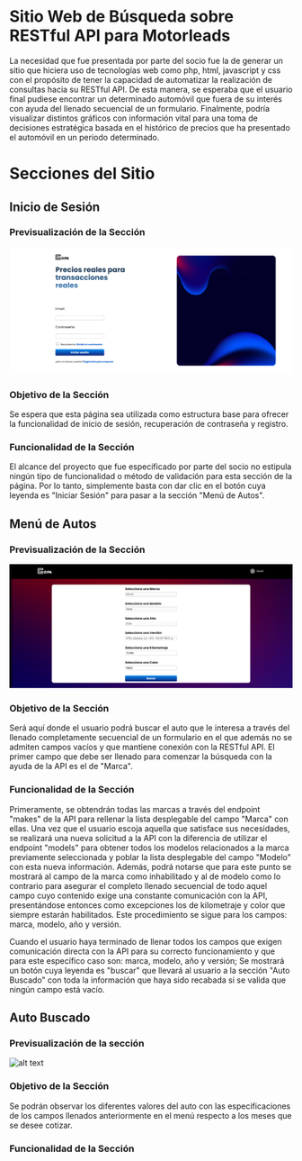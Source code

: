 # Sitio Web de Búsqueda sobre RESTful API para Motorleads
La necesidad que fue presentada por parte del socio fue la de generar un sitio que hiciera uso de tecnologías web como php, html, javascript y css con el propósito de tener la capacidad de automatizar la realización de consultas hacia su RESTful API. De esta manera, se esperaba que el usuario final pudiese encontrar un determinado automóvil que fuera de su interés con ayuda del llenado secuencial de un formulario. Finalmente, podría visualizar distintos gráficos con información vital para una toma de decisiones estratégica basada en el histórico de precios que ha presentado el automóvil en un periodo determinado.

# Secciones del Sitio
## Inicio de Sesión
### Previsualización de la Sección
![alt text](https://github.com/RetoMotorLeads2024/RetoMotorLeads2024/blob/main/InicioSesion.png)

### Objetivo de la Sección
Se espera que esta página sea utilizada como estructura base para ofrecer la funcionalidad de inicio de sesión, recuperación de contraseña y registro.

### Funcionalidad de la Sección
El alcance del proyecto que fue especificado por parte del socio no estipula ningún tipo de funcionalidad o método de validación para esta sección de la página. Por lo tanto, simplemente basta con dar clic en el botón cuya leyenda es "Iniciar Sesión" para pasar a la sección "Menú de Autos".

## Menú de Autos
### Previsualización de la Sección
![alt text](https://github.com/RetoMotorLeads2024/RetoMotorLeads2024/blob/main/MenuAutos.png)

### Objetivo de la Sección
Será aquí donde el usuario podrá buscar el auto que le interesa a través del llenado completamente secuencial de un
formulario en el que además no se admiten campos vacíos y que mantiene conexión con la RESTful API. El primer campo que debe ser llenado para comenzar la búsqueda con la ayuda de la API es el de "Marca".

### Funcionalidad de la Sección
Primeramente, se obtendrán todas las marcas a través del endpoint "makes" de la API para rellenar la lista desplegable del campo "Marca" con ellas. Una vez que el usuario escoja aquella que satisface sus necesidades, se realizará una nueva solicitud a la API con la diferencia de utilizar el endpoint "models" para obtener todos los modelos relacionados a la marca previamente seleccionada y poblar la lista desplegable del campo "Modelo" con esta nueva información. Además, podrá notarse que para este punto se mostrará al campo de la marca como inhabilitado y al de modelo como lo contrario para asegurar el completo llenado secuencial de todo aquel campo cuyo contenido exige una constante comunicación con la API, presentándose entonces como excepciones los de kilometraje y color que siempre estarán habilitados. Este procedimiento se sigue para los campos: marca, modelo, año y versión.

Cuando el usuario haya terminado de llenar todos los campos que exigen comunicación directa con la API para su correcto funcionamiento y que para este específico caso son: marca, modelo, año y versión; Se mostrará un botón cuya leyenda es "buscar" que llevará al usuario a la sección "Auto Buscado" con toda la información que haya sido recabada si se valida que ningún campo está vacío.

## Auto Buscado
### Previsualización de la sección
![alt text](https://github.com/RetoMotorLeads2024/RetoMotorLeads2024/blob/main/AutoBuscado.png)

### Objetivo de la Sección
Se podrán observar los diferentes valores del auto con las especificaciones de los campos llenados anteriormente en el menú respecto a los meses que se desee cotizar.

### Funcionalidad de la Sección
